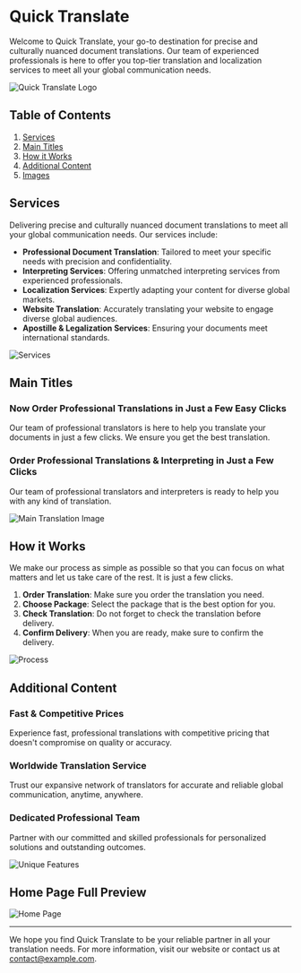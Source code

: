 # Quick Translate

Welcome to Quick Translate, your go-to destination for precise and culturally nuanced document translations. Our team of experienced professionals is here to offer you top-tier translation and localization services to meet all your global communication needs.

![Quick Translate Logo](/src/assets/readme/logo-sm.png)

## Table of Contents

1. [Services](#services)
2. [Main Titles](#main-titles)
3. [How it Works](#how-it-works)
4. [Additional Content](#additional-content)
5. [Images](#images)

## Services

Delivering precise and culturally nuanced document translations to meet all your global communication needs. Our services include:

- **Professional Document Translation**: Tailored to meet your specific needs with precision and confidentiality.
- **Interpreting Services**: Offering unmatched interpreting services from experienced professionals.
- **Localization Services**: Expertly adapting your content for diverse global markets.
- **Website Translation**: Accurately translating your website to engage diverse global audiences.
- **Apostille & Legalization Services**: Ensuring your documents meet international standards.

![Services](/src/assets/readme/services.png)

## Main Titles

### Now Order Professional Translations in Just a Few Easy Clicks

Our team of professional translators is here to help you translate your documents in just a few clicks. We ensure you get the best translation.

### Order Professional Translations & Interpreting in Just a Few Clicks

Our team of professional translators and interpreters is ready to help you with any kind of translation.

![Main Translation Image](/src/assets/readme/translation.png)

## How it Works

We make our process as simple as possible so that you can focus on what matters and let us take care of the rest. It is just a few clicks.

1. **Order Translation**: Make sure you order the translation you need.
2. **Choose Package**: Select the package that is the best option for you.
3. **Check Translation**: Do not forget to check the translation before delivery.
4. **Confirm Delivery**: When you are ready, make sure to confirm the delivery.

![Process](/src/assets/readme/process.png)

## Additional Content

### Fast & Competitive Prices

Experience fast, professional translations with competitive pricing that doesn't compromise on quality or accuracy.

### Worldwide Translation Service

Trust our expansive network of translators for accurate and reliable global communication, anytime, anywhere.

### Dedicated Professional Team

Partner with our committed and skilled professionals for personalized solutions and outstanding outcomes.

![Unique Features](/src/assets/readme/features.jpeg)

## Home Page Full Preview

![Home Page](/src/assets/readme/home.png)

---

We hope you find Quick Translate to be your reliable partner in all your translation needs. For more information, visit our website or contact us at [contact@example.com](mailto:musazeshan.it@gmail.com).